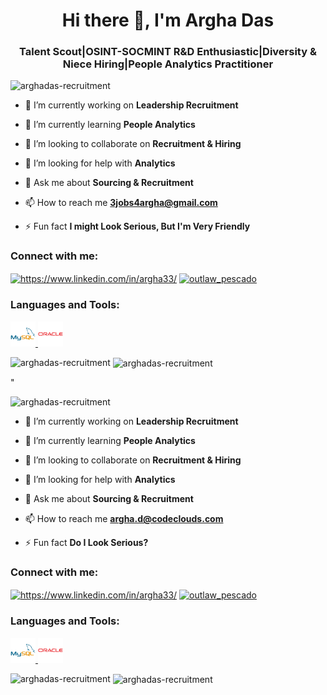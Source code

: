 <h1 align="center">Hi there 👋, I'm Argha Das</h1>
<h3 align="center">Talent Scout|OSINT-SOCMINT R&D Enthusiastic|Diversity & Niece Hiring|People Analytics Practitioner</h3                                                                                                                    
<p align="left"> <img src="https://komarev.com/ghpvc/?username=arghadas-recruitment&label=Profile%20views&color=0e75b6&style=flat" alt="arghadas-recruitment" /> </p>

- 🔭 I’m currently working on **Leadership Recruitment**

- 🌱 I’m currently learning **People Analytics**

- 👯 I’m looking to collaborate on **Recruitment & Hiring**

- 🤝 I’m looking for help with **Analytics**

- 💬 Ask me about **Sourcing & Recruitment**

- 📫 How to reach me **3jobs4argha@gmail.com**

- ⚡ Fun fact **I might Look Serious, But I'm Very Friendly**

<h3 align="left">Connect with me:</h3>
<p align="left">
<a href="https://linkedin.com/in/https://www.linkedin.com/in/argha33/" target="blank"><img align="center" src="https://raw.githubusercontent.com/rahuldkjain/github-profile-readme-generator/master/src/images/icons/Social/linked-in-alt.svg" alt="https://www.linkedin.com/in/argha33/" height="30" width="40" /></a>
<a href="https://instagram.com/outlaw_pescado" target="blank"><img align="center" src="https://raw.githubusercontent.com/rahuldkjain/github-profile-readme-generator/master/src/images/icons/Social/instagram.svg" alt="outlaw_pescado" height="30" width="40" /></a>
</p>

<h3 align="left">Languages and Tools:</h3>
<p align="left"> <a href="https://www.mysql.com/" target="_blank" rel="noreferrer"> <img src="https://raw.githubusercontent.com/devicons/devicon/master/icons/mysql/mysql-original-wordmark.svg" alt="mysql" width="40" height="40"/> </a> <a href="https://www.oracle.com/" target="_blank" rel="noreferrer"> <img src="https://raw.githubusercontent.com/devicons/devicon/master/icons/oracle/oracle-original.svg" alt="oracle" width="40" height="40"/> </a> </p>

<p><img align="left" src="https://github-readme-stats.vercel.app/api/top-langs?username=arghadas-recruitment&show_icons=true&locale=en&layout=compact" alt="arghadas-recruitment" /></p>

<p>&nbsp;<img align="center" src="https://github-readme-stats.vercel.app/api?username=arghadas-recruitment&show_icons=true&locale=en" alt="arghadas-recruitment" /></p>
"

<p align="left"> <img src="https://komarev.com/ghpvc/?username=arghadas-recruitment&label=Profile%20views&color=0e75b6&style=flat" alt="arghadas-recruitment" /> </p>

- 🔭 I’m currently working on **Leadership Recruitment**

- 🌱 I’m currently learning **People Analytics**

- 👯 I’m looking to collaborate on **Recruitment & Hiring**

- 🤝 I’m looking for help with **Analytics**

- 💬 Ask me about **Sourcing & Recruitment**

- 📫 How to reach me **argha.d@codeclouds.com**

- ⚡ Fun fact **Do I Look Serious?**

<h3 align="left">Connect with me:</h3>
<p align="left">
<a href="https://linkedin.com/in/https://www.linkedin.com/in/argha33/" target="blank"><img align="center" src="https://raw.githubusercontent.com/rahuldkjain/github-profile-readme-generator/master/src/images/icons/Social/linked-in-alt.svg" alt="https://www.linkedin.com/in/argha33/" height="30" width="40" /></a>
<a href="https://instagram.com/outlaw_pescado" target="blank"><img align="center" src="https://raw.githubusercontent.com/rahuldkjain/github-profile-readme-generator/master/src/images/icons/Social/instagram.svg" alt="outlaw_pescado" height="30" width="40" /></a>
</p>

<h3 align="left">Languages and Tools:</h3>
<p align="left"> <a href="https://www.mysql.com/" target="_blank" rel="noreferrer"> <img src="https://raw.githubusercontent.com/devicons/devicon/master/icons/mysql/mysql-original-wordmark.svg" alt="mysql" width="40" height="40"/> </a> <a href="https://www.oracle.com/" target="_blank" rel="noreferrer"> <img src="https://raw.githubusercontent.com/devicons/devicon/master/icons/oracle/oracle-original.svg" alt="oracle" width="40" height="40"/> </a> </p>

<p><img align="left" src="https://github-readme-stats.vercel.app/api/top-langs?username=arghadas-recruitment&show_icons=true&locale=en&layout=compact" alt="arghadas-recruitment" /></p>

<p>&nbsp;<img align="center" src="https://github-readme-stats.vercel.app/api?username=arghadas-recruitment&show_icons=true&locale=en" alt="arghadas-recruitment" /></p>
